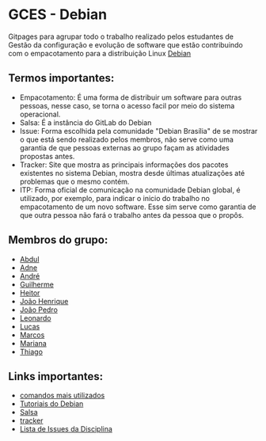 # GCES - Debian

Gitpages para agrupar todo o trabalho realizado pelos estudantes de Gestão da configuração e evolução de software que estão contribuindo com o empacotamento para a distribuição Linux [Debian](https://www.debian.org)

## Termos importantes:
- Empacotamento: É uma forma de distribuir um software para outras pessoas, nesse caso, se torna o acesso facil por meio do sistema operacional.
- Salsa: É a instância do GitLab do Debian
- Issue: Forma escolhida pela comunidade "Debian Brasília" de se mostrar o que está sendo realizado pelos membros, não serve como uma garantia de que pessoas externas ao grupo façam as atividades propostas antes.
- Tracker: Site que mostra as principais informações dos pacotes existentes no sistema Debian, mostra desde últimas atualizações até problemas que o mesmo contém.
- ITP: Forma oficial de comunicação na comunidade Debian global, é utilizado, por exemplo, para indicar o inicio do trabalho no empacotamento de um novo software. Esse sim serve como garantia de que outra pessoa não fará o trabalho antes da pessoa que o propôs.


## Membros do grupo:

- [Abdul](./pacotes/abdul-hannan.md)
- [Adne](./pacotes/adne-moretti-moreira.md)
- [André](./pacotes/andre-correa-da-silva.md)
- [Guilherme](./pacotes/guilherme-puida-moreira.md)
- [Heitor](./pacotes/heitor-marques-simoes-barbosa.md)
- [João Henrique](./pacotes/joao-henrique-marques-calzavara.md)
- [João Pedro](./pacotes/Joao-anacleto.md)
- [Leonardo](./pacotes/leonardo-milomes-vitoriano.md)
- [Lucas](./pacotes/lucas-gabriel-sousa-camargo-paiva.md)
- [Marcos](./pacotes/marcos-vinicius-de-deus.md)
- [Mariana](./pacotes/mariana-rio.md)
- [Thiago](./pacotes/thiago-oliveira.md)

## Links importantes:

- [comandos mais utilizados](./comandosUteis.md)
- [Tutoriais do Debian](./tutoriais.md)
- [Salsa](https://salsa.debian.org/)
- [tracker](https://tracker.debian.org)
- [Lista de Issues da Disciplina](https://salsa.debian.org/debian-brasilia-team/docs/-/issues/?sort=created_date&state=all&label_name%5B%5D=GCES&first_page_size=100)
